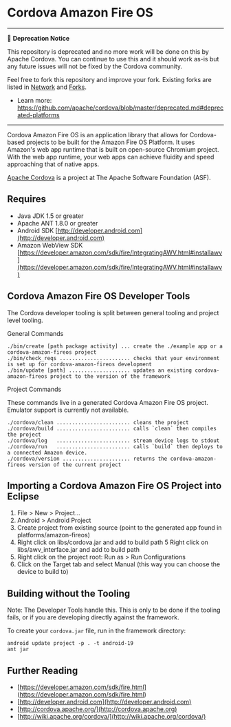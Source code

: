 <!--
#
# Licensed to the Apache Software Foundation (ASF) under one
# or more contributor license agreements.  See the NOTICE file
# distributed with this work for additional information
# regarding copyright ownership.  The ASF licenses this file
# to you under the Apache License, Version 2.0 (the
# "License"); you may not use this file except in compliance
# with the License.  You may obtain a copy of the License at
# 
# http://www.apache.org/licenses/LICENSE-2.0
# 
# Unless required by applicable law or agreed to in writing,
# software distributed under the License is distributed on an
# "AS IS" BASIS, WITHOUT WARRANTIES OR CONDITIONS OF ANY
#  KIND, either express or implied.  See the License for the
# specific language governing permissions and limitations
# under the License.
#
-->
Cordova Amazon Fire OS
===

---
📌 **Deprecation Notice**

This repository is deprecated and no more work will be done on this by Apache Cordova. You can continue to use this and it should work as-is but any future issues will not be fixed by the Cordova community.

Feel free to fork this repository and improve your fork. Existing forks are listed in [Network](../../network) and [Forks](../../network/members).

- Learn more: https://github.com/apache/cordova/blob/master/deprecated.md#deprecated-platforms
---

Cordova Amazon Fire OS is an application library that allows for Cordova-based
projects to be built for the Amazon Fire OS Platform. It uses Amazon's web app runtime that is built on open-source Chromium project. With the web app runtime, your web apps can achieve fluidity and speed approaching that of native apps. 

[Apache Cordova](http://cordova.io) is a project at The Apache Software Foundation (ASF).


Requires
---

- Java JDK 1.5 or greater
- Apache ANT 1.8.0 or greater
- Android SDK [http://developer.android.com](http://developer.android.com)
- Amazon WebView SDK [https://developer.amazon.com/sdk/fire/IntegratingAWV.html#installawv](https://developer.amazon.com/sdk/fire/IntegratingAWV.html#installawv)
 
Cordova Amazon Fire OS Developer Tools
---

The Cordova developer tooling is split between general tooling and project level tooling. 

General Commands

    ./bin/create [path package activity] ... create the ./example app or a cordova-amazon-fireos project
    ./bin/check_reqs ....................... checks that your environment is set up for cordova-amazon-fireos development
    ./bin/update [path] .................... updates an existing cordova-amazon-fireos project to the version of the framework

Project Commands

These commands live in a generated Cordova Amazon Fire OS project. Emulator support is currently not available.

    ./cordova/clean ........................ cleans the project
    ./cordova/build ........................ calls `clean` then compiles the project
    ./cordova/log   ........................ stream device logs to stdout
    ./cordova/run   ........................ calls `build` then deploys to a connected Amazon device. 
    ./cordova/version ...................... returns the cordova-amazon-fireos version of the current project

Importing a Cordova Amazon Fire OS Project into Eclipse
----

1. File > New > Project...
2. Android > Android Project
3. Create project from existing source (point to the generated app found in platforms/amazon-fireos)
4. Right click on libs/cordova.jar and add to build path
5  Right click on libs/awv_interface.jar and add to build path
6. Right click on the project root: Run as > Run Configurations
7. Click on the Target tab and select Manual (this way you can choose the device to build to)

Building without the Tooling
---
Note: The Developer Tools handle this.  This is only to be done if the tooling fails, or if 
you are developing directly against the framework.


To create your `cordova.jar` file, run in the framework directory:

    android update project -p . -t android-19
    ant jar

Further Reading
---
- [https://developer.amazon.com/sdk/fire.html] (https://developer.amazon.com/sdk/fire.html)
- [http://developer.android.com](http://developer.android.com)
- [http://cordova.apache.org/](http://cordova.apache.org)
- [http://wiki.apache.org/cordova/](http://wiki.apache.org/cordova/)
